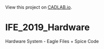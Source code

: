 View this project on [CADLAB.io](https://cadlab.io/project/1221). 

# IFE_2019_Hardware
Hardware System - Eagle Files + Spice Code
